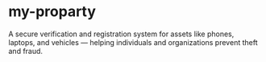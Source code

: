 # my-proparty
A secure verification and registration system for assets like phones, laptops, and vehicles — helping individuals and organizations prevent theft and fraud.

